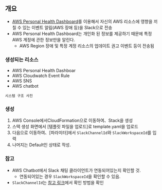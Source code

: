 ## 개요
- [AWS Personal Health Dashboard](https://aws.amazon.com/ko/premiumsupport/technology/personal-health-dashboard/)를 이용해서 자신의 AWS 리소스에 영향을 끼칠 수 있는 이벤트 알림(AWS 장애 등)을 Slack으로 전송
- AWS Personal Health Dashboard는 개인화 된 정보를 제공하기 때문에 특정 AWS 계정에 관한 정보만을 알린다.
    - AWS Region 장애 및 특정 계정 리소스의 업데이트 권고 이벤트 등이 전송됨

### 생성되는 리소스
- AWS Personal Health Dashboar
- AWS Cloudwatch Event Rule
- AWS SNS
- AWS chatbot

```
시스템 구조 사진
```
### 생성

1. AWS Console에서CloudFormation으로 이동하여、Stack을 생성
2. 스택 생성 화면에서 [템플릿 파일을 업로드]로 template.yaml을 업로드
3. 다음으로 이동하여、[파라미터]에서 `SlackChannelId`와 `SlackWorkspaceId`를 입력
4. 나머지는 Default인 상태로 작성.

### 참고
- AWS Chatbot에서 Slack 채팅 클라이언트가 연동되어있는지 확인할 것.
    - 연동되어있는 경우 `SlackWorkspaceId`을 확인할 수 있음.
- `SlackChannelId`는 [참고 링크](https://www.wikihow.com/Find-a-Channel-ID-on-Slack-on-PC-or-Mac)에서 확인 방법을 확인

